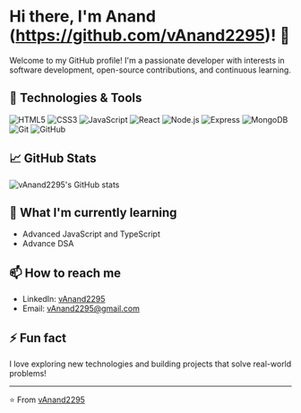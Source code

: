 # Hi there, I'm Anand (https://github.com/vAnand2295)! 👋

Welcome to my GitHub profile! I'm a passionate developer with interests in software development, open-source contributions, and continuous learning.

## 🔧 Technologies & Tools
![HTML5](https://img.shields.io/badge/-HTML5-E34F26?style=flat&logo=html5&logoColor=white)
![CSS3](https://img.shields.io/badge/-CSS3-1572B6?style=flat&logo=css3&logoColor=white)
![JavaScript](https://img.shields.io/badge/-JavaScript-333?style=flat&logo=javascript)
![React](https://img.shields.io/badge/-React-333?style=flat&logo=react)
![Node.js](https://img.shields.io/badge/-Node.js-333?style=flat&logo=node.js)
![Express](https://img.shields.io/badge/-Express.js-000?style=flat&logo=express&logoColor=white)
![MongoDB](https://img.shields.io/badge/-MongoDB-47A248?style=flat&logo=mongodb&logoColor=white)
![Git](https://img.shields.io/badge/-Git-333?style=flat&logo=git)
![GitHub](https://img.shields.io/badge/-GitHub-333?style=flat&logo=github)

## 📈 GitHub Stats

![vAnand2295's GitHub stats](https://github-readme-stats.vercel.app/api?username=vAnand2295&show_icons=true&theme=radical)

## 🌱 What I'm currently learning

- Advanced JavaScript and TypeScript
- Advance DSA

## 📫 How to reach me

- LinkedIn: [vAnand2295](https://www.linkedin.com/in/anand-v-073544209/)
- Email: vAnand2295@gmail.com


## ⚡ Fun fact

I love exploring new technologies and building projects that solve real-world problems!

---

⭐️ From [vAnand2295](https://github.com/vAnand2295)
